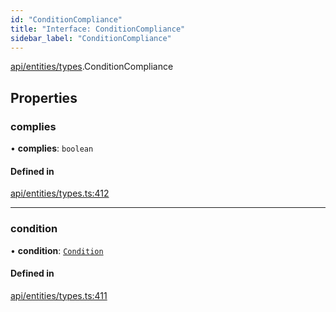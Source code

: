 ```yaml
---
id: "ConditionCompliance"
title: "Interface: ConditionCompliance"
sidebar_label: "ConditionCompliance"
---
```


[api/entities/types](../../../../../modules/API/Entities/Types/Types.md).ConditionCompliance

## Properties

### complies

• **complies**: `boolean`

#### Defined in

[api/entities/types.ts:412](https://github.com/PolymeshAssociation/polymesh-sdk/blob/f8a937f04/src/api/entities/types.ts#L412)

___

### condition

• **condition**: [`Condition`](../../../../../modules/API/Entities/Types/Types.md#condition)

#### Defined in

[api/entities/types.ts:411](https://github.com/PolymeshAssociation/polymesh-sdk/blob/f8a937f04/src/api/entities/types.ts#L411)
